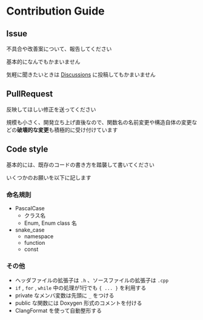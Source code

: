 # Contribution Guide

## Issue

不具合や改善案について、報告してください

基本的になんでもかまいません

気軽に聞きたいときは [Discussions](https://github.com/yutotnh/spirit/discussions) に投稿してもかまいません

## PullRequest

反映してほしい修正を送ってください

規模も小さく、開発立ち上げ直後なので、関数名の名前変更や構造自体の変更などの**破壊的な変更**も積極的に受け付けています

## Code style

基本的には、既存のコードの書き方を踏襲して書いてください

いくつかのお願いを以下に記します

### 命名規則

- PascalCase
  - クラス名
  - Enum, Enum class 名
- snake_case
  - namespace
  - function
  - const

### その他

- ヘッダファイルの拡張子は `.h` 、ソースファイルの拡張子は `.cpp`
- `if` , `for` , `while` 中の処理が1行でも `{ ... }` を利用する
- private なメンバ変数は先頭に `_` をつける
- public な関数には Doxygen 形式のコメントを付ける
- ClangFormat を使って自動整形する
